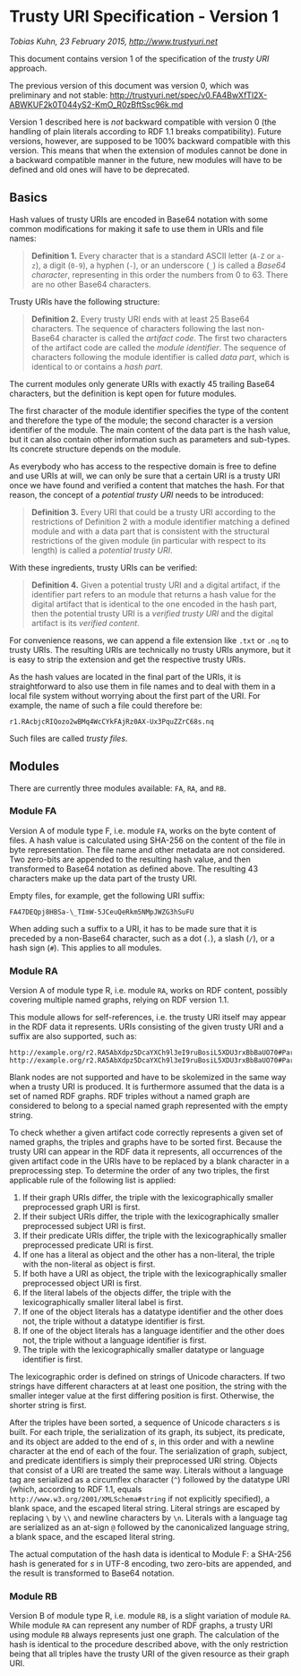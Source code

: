 Trusty URI Specification - Version 1
====================================

_Tobias Kuhn, 23 February 2015, http://www.trustyuri.net_

This document contains version 1 of the specification of the _trusty URI_
approach.

The previous version of this document was version 0, which was preliminary and
not stable:
http://trustyuri.net/spec/v0.FA4BwXfTl2X-ABWKUF2k0T044yS2-KmO_R0zBftSsc96k.md

Version 1 described here is _not_ backward compatible with version 0 (the
handling of plain literals according to RDF 1.1 breaks compatibility). Future
versions, however, are supposed to be 100% backward compatible with this
version. This means that when the extension of modules cannot be done in a
backward compatible manner in the future, new modules will have to be defined
and old ones will have to be deprecated.


Basics
------

Hash values of trusty URIs are encoded in Base64 notation with some common
modifications for making it safe to use them in URIs and file names:

> **Definition 1.**
> Every character that is a standard ASCII letter (`A-Z` or `a-z`), a digit
> (`0-9`), a hyphen (`-`), or an underscore (`_`) is called a _Base64
> character_, representing in this order the numbers from 0 to 63. There are no
> other Base64 characters.

Trusty URIs have the following structure:

> **Definition 2.**
> Every trusty URI ends with at least 25 Base64 characters. The sequence of
> characters following the last non-Base64 character is called the _artifact
> code_. The first two characters of the artifact code are called the _module
> identifier_. The sequence of characters following the module identifier is
> called _data part_, which is identical to or contains a _hash part_.

The current modules only generate URIs with exactly 45 trailing Base64
characters, but the definition is kept open for future modules.

The first character of the module identifier specifies the type of the content
and therefore the type of the module; the second character is a version
identifier of the module. The main content of the data part is the hash value,
but it can also contain other information such as parameters and sub-types. Its
concrete structure depends on the module.

As everybody who has access to the respective domain is free to define and use
URIs at will, we can only be sure that a certain URI is a trusty URI once we
have found and verified a content that matches the hash. For that reason, the
concept of a _potential trusty URI_ needs to be introduced:

> **Definition 3.**
> Every URI that could be a trusty URI according to the restrictions of
> Definition 2 with a module identifier matching a defined module and with a
> data part that is consistent with the structural restrictions of the given
> module (in particular with respect to its length) is called a _potential
> trusty URI_.

With these ingredients, trusty URIs can be verified:

> **Definition 4.**
> Given a potential trusty URI and a digital artifact, if the identifier part
> refers to an module that returns a hash value for the digital artifact that is
> identical to the one encoded in the hash part, then the potential trusty URI
> is a _verified trusty URI_ and the digital artifact is its _verified content_.

For convenience reasons, we can append a file extension like `.txt` or `.nq` to
trusty URIs. The resulting URIs are technically no trusty URIs anymore, but it
is easy to strip the extension and get the respective trusty URIs.

As the hash values are located in the final part of the URIs, it is
straightforward to also use them in file names and to deal with them in a local
file system without worrying about the first part of the URI. For example, the
name of such a file could therefore be:

    r1.RAcbjcRIQozo2wBMq4WcCYkFAjRz0AX-Ux3PquZZrC68s.nq

Such files are called _trusty files_.


Modules
-------

There are currently three modules available: `FA`, `RA`, and `RB`.


### Module FA

Version A of module type F, i.e. module `FA`, works on the byte content of
files. A hash value is calculated using SHA-256 on the content of the file in
byte representation. The file name and other metadata are not considered. Two
zero-bits are appended to the resulting hash value, and then transformed to
Base64 notation as defined above. The resulting 43 characters make up the data
part of the trusty URI.

Empty files, for example, get the following URI suffix:

    FA47DEQpj8HBSa-\_TImW-5JCeuQeRkm5NMpJWZG3hSuFU

When adding such a suffix to a URI, it has to be made sure that it is preceded
by a non-Base64 character, such as a dot (`.`), a slash (`/`), or a hash sign
(`#`). This applies to all modules.


### Module RA

Version A of module type R, i.e. module `RA`, works on RDF content, possibly
covering multiple named graphs, relying on RDF version 1.1.

This module allows for self-references, i.e. the trusty URI itself may appear in
the RDF data it represents. URIs consisting of the given trusty URI and a suffix
are also supported, such as:

    http://example.org/r2.RA5AbXdpz5DcaYXCh9l3eI9ruBosiL5XDU3rxBbBaUO70#Part1
    http://example.org/r2.RA5AbXdpz5DcaYXCh9l3eI9ruBosiL5XDU3rxBbBaUO70#Part2

Blank nodes are not supported and have to be skolemized in the same way when a
trusty URI is produced. It is furthermore assumed that the data is a set of
named RDF graphs. RDF triples without a named graph are considered to belong to
a special named graph represented with the empty string.

To check whether a given artifact code correctly represents a given set of named
graphs, the triples and graphs have to be sorted first. Because the trusty URI
can appear in the RDF data it represents, all occurrences of the given artifact
code in the URIs have to be replaced by a blank character in a preprocessing
step. To determine the order of any two triples, the first applicable rule of
the following list is applied:

1. If their graph URIs differ, the triple with the lexicographically smaller
   preprocessed graph URI is first.
2. If their subject URIs differ, the triple with the lexicographically smaller
   preprocessed subject URI is first.
3. If their predicate URIs differ, the triple with the lexicographically smaller
   preprocessed predicate URI is first.
4. If one has a literal as object and the other has a non-literal, the triple
   with the non-literal as object is first.
5. If both have a URI as object, the triple with the lexicographically smaller
   preprocessed object URI is first.
6. If the literal labels of the objects differ, the triple with the
   lexicographically smaller literal label is first.
7. If one of the object literals has a datatype identifier and the other does
   not, the triple without a datatype identifier is first.
8. If one of the object literals has a language identifier and the other does
   not, the triple without a language identifier is first.
9. The triple with the lexicographically smaller datatype or language identifier
   is first.

The lexicographic order is defined on strings of Unicode characters. If two
strings have different characters at at least one position, the string with the
smaller integer value at the first differing position is first. Otherwise, the
shorter string is first.

After the triples have been sorted, a sequence of Unicode characters _s_ is
built. For each triple, the serialization of its graph, its subject, its
predicate, and its object are added to the end of _s_, in this order and with a
newline character at the end of each of the four. The serialization of graph,
subject, and predicate identifiers is simply their preprocessed URI string.
Objects that consist of a URI are treated the same way. Literals without a
language tag are serialized as a circumflex character (`^`) followed by the
datatype URI (which, according to RDF 1.1, equals
`http://www.w3.org/2001/XMLSchema#string` if not explicitly specified), a blank
space, and the escaped literal string. Literal strings are escaped by replacing
`\` by `\\` and newline characters by `\n`. Literals with a language tag are
serialized as an at-sign `@` followed by the canonicalized language string, a
blank space, and the escaped literal string.

The actual computation of the hash data is identical to Module F: a SHA-256 hash
is generated for _s_ in UTF-8 encoding, two zero-bits are appended, and the
result is transformed to Base64 notation.


### Module RB

Version B of module type R, i.e. module `RB`, is a slight variation of module
`RA`. While module `RA` can represent any number of RDF graphs, a trusty URI
using module `RB` always represents just one graph. The calculation of the hash
is identical to the procedure described above, with the only restriction being
that all triples have the trusty URI of the given resource as their graph URI.
